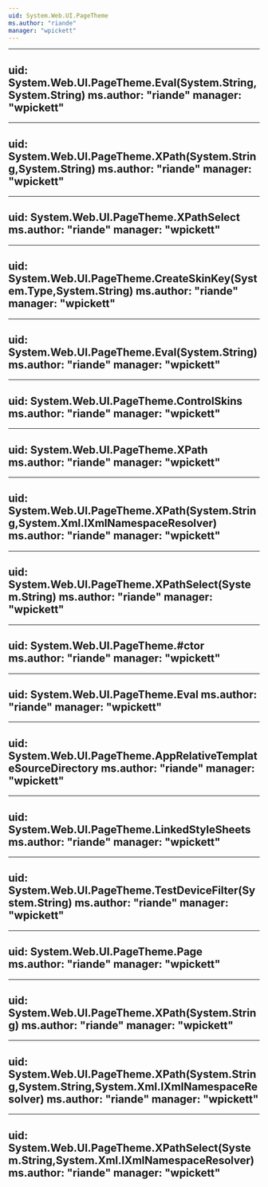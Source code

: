 ```yaml
---
uid: System.Web.UI.PageTheme
ms.author: "riande"
manager: "wpickett"
---
```


---
uid: System.Web.UI.PageTheme.Eval(System.String,System.String)
ms.author: "riande"
manager: "wpickett"
---

---
uid: System.Web.UI.PageTheme.XPath(System.String,System.String)
ms.author: "riande"
manager: "wpickett"
---

---
uid: System.Web.UI.PageTheme.XPathSelect
ms.author: "riande"
manager: "wpickett"
---

---
uid: System.Web.UI.PageTheme.CreateSkinKey(System.Type,System.String)
ms.author: "riande"
manager: "wpickett"
---

---
uid: System.Web.UI.PageTheme.Eval(System.String)
ms.author: "riande"
manager: "wpickett"
---

---
uid: System.Web.UI.PageTheme.ControlSkins
ms.author: "riande"
manager: "wpickett"
---

---
uid: System.Web.UI.PageTheme.XPath
ms.author: "riande"
manager: "wpickett"
---

---
uid: System.Web.UI.PageTheme.XPath(System.String,System.Xml.IXmlNamespaceResolver)
ms.author: "riande"
manager: "wpickett"
---

---
uid: System.Web.UI.PageTheme.XPathSelect(System.String)
ms.author: "riande"
manager: "wpickett"
---

---
uid: System.Web.UI.PageTheme.#ctor
ms.author: "riande"
manager: "wpickett"
---

---
uid: System.Web.UI.PageTheme.Eval
ms.author: "riande"
manager: "wpickett"
---

---
uid: System.Web.UI.PageTheme.AppRelativeTemplateSourceDirectory
ms.author: "riande"
manager: "wpickett"
---

---
uid: System.Web.UI.PageTheme.LinkedStyleSheets
ms.author: "riande"
manager: "wpickett"
---

---
uid: System.Web.UI.PageTheme.TestDeviceFilter(System.String)
ms.author: "riande"
manager: "wpickett"
---

---
uid: System.Web.UI.PageTheme.Page
ms.author: "riande"
manager: "wpickett"
---

---
uid: System.Web.UI.PageTheme.XPath(System.String)
ms.author: "riande"
manager: "wpickett"
---

---
uid: System.Web.UI.PageTheme.XPath(System.String,System.String,System.Xml.IXmlNamespaceResolver)
ms.author: "riande"
manager: "wpickett"
---

---
uid: System.Web.UI.PageTheme.XPathSelect(System.String,System.Xml.IXmlNamespaceResolver)
ms.author: "riande"
manager: "wpickett"
---
